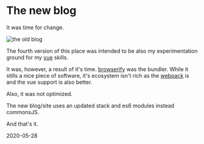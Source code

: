 # The new blog

It was time for change.

![the old blog](/post-pics/0019-the-new-blog/old.png)

The fourth version of this place was intended to be also my experimentation
ground for my [vue](https://vuejs.org/) skills.

It was, however, a result of it's time. [browserify](http://browserify.org/) was
the bundler. While it stills a nice piece of software, it's ecosystem isn't rich
as the [webpack](https://webpack.js.org/) is and the vue support is also better.

Also, it was not optimized.

The new blog/site uses an updated stack and es6 modules instead commonsJS.

And that's it.

2020-05-28
